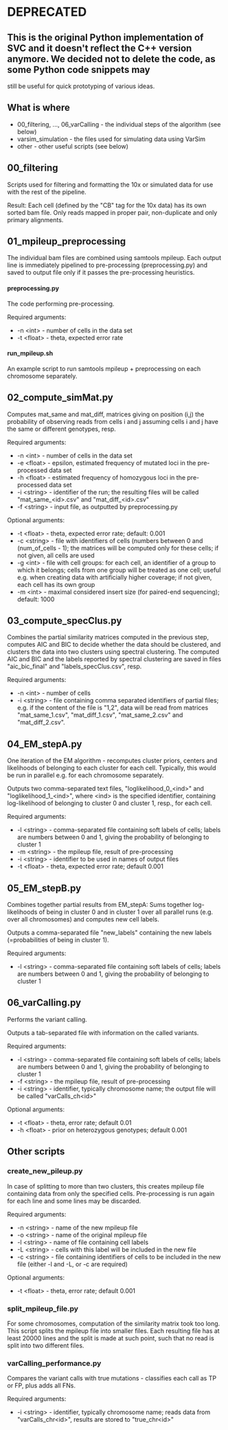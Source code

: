 # DEPRECATED
## This is the original Python implementation of SVC and it doesn't reflect the C++ version anymore. We decided not to delete the code, as some Python code snippets may 
still be useful for quick prototyping of various ideas.

## What is where
* 00_filtering, ..., 06_varCalling - the individual steps of the algorithm (see below)
* varsim_simulation - the files used for simulating data using VarSim
* other - other useful scripts (see below)

## 00_filtering
Scripts used for filtering and formatting the 10x or simulated data for use with the rest of the pipeline.

Result: Each cell (defined by the "CB" tag for the 10x data) has its own sorted bam file. Only reads mapped in proper pair, non-duplicate and only primary alignments.

## 01_mpileup_preprocessing
The individual bam files are combined using samtools mpileup. Each output line is immediately pipelined to pre-processing (preprocessing.py) and saved to output
file only if it passes the pre-processing heuristics.

#### preprocessing.py
The code performing pre-processing.

Required arguments:
* -n \<int\> - number of cells in the data set
* -t \<float\> - theta, expected error rate

#### run_mpileup.sh
An example script to run samtools mpileup + preprocessing on each chromosome separately.

## 02_compute_simMat.py
Computes mat_same and mat_diff, matrices giving on position (i,j) the probability of observing reads from cells i and j assuming cells i and j have the same or
different genotypes, resp.

Required arguments:
* -n \<int\> - number of cells in the data set
* -e \<float\> - epsilon, estimated frequency of mutated loci in the pre-processed data set
* -h \<float\> - estimated frequency of homozygous loci in the pre-processed data set
* -i \<string\> - identifier of the run; the resulting files will be called "mat_same_\<id\>.csv" and "mat_diff_\<id\>.csv"
* -f \<string\> - input file, as outputted by preprocessing.py

Optional arguments:
* -t \<float\> - theta, expected error rate; default: 0.001
* -c \<string\> - file with identifiers of cells (numbers between 0 and (num_of_cells - 1); the matrices will be computed only for these cells; if not given, all cells are used
* -g \<int\> - file with cell groups: for each cell, an identifier of a group to which it belongs; cells from one group will be treated as one cell; useful e.g. when creating data with artificially higher coverage; if not given, each cell has its own group
* -m \<int\> - maximal considered insert size (for paired-end sequencing); default: 1000
  
## 03_compute_specClus.py
Combines the partial similarity matrices computed in the previous step, computes AIC and BIC to decide whether the data should be clustered, and clusters the data 
into two clusters using spectral clustering. The computed AIC and BIC and the labels reported by spectral clustering are saved in files "aic_bic_final" and "labels_specClus.csv", resp.

Required arguments:
* -n \<int\> - number of cells
* -i \<string\> - file containing comma separated identifiers of partial files; e.g. if the content of the file is "1,2", data will be read from matrices "mat_same_1.csv", "mat_diff_1.csv", "mat_same_2.csv" and "mat_diff_2.csv".
  
## 04_EM_stepA.py
One iteration of the EM algorithm - recomputes cluster priors, centers and likelihoods of belonging to each cluster for each cell. Typically, this would be run in parallel e.g. for each chromosome separately. 

Outputs two comma-separated text files, "loglikelihood_0_\<ind\>" and "loglikelihood_1_\<ind\>", where \<ind\> is the specified identifier, containing log-likelihood of belonging to cluster 0 and cluster 1, resp., for each cell.
  
  Required arguments:
  * -l \<string\> - comma-separated file containing soft labels of cells; labels are numbers between 0 and 1, giving the probability of belonging to cluster 1
  * -m \<string\> - the mpileup file, result of pre-processing
  * -i \<string\> - identifier to be used in names of output files
  * -t \<float\> - theta, expected error rate; default 0.001
  
## 05_EM_stepB.py
Combines together partial results from EM_stepA: Sums together log-likelihoods of being in cluster 0 and in cluster 1 over all parallel runs (e.g. over all chromosomes) and computes new cell labels.

Outputs a comma-separated file "new_labels" containing the new labels (=probabilities of being in cluster 1).

Required arguments:
* -l \<string\> - comma-separated file containing soft labels of cells; labels are numbers between 0 and 1, giving the probability of belonging to cluster 1
  
## 06_varCalling.py
Performs the variant calling.

Outputs a tab-separated file with information on the called variants.

Required arguments:
* -l \<string\> - comma-separated file containing soft labels of cells; labels are numbers between 0 and 1, giving the probability of belonging to cluster 1
* -f \<string\> - the mpileup file, result of pre-processing
* -i \<string\> - identifier, typically chromosome name; the output file will be called "varCalls_ch\<id\>"
  
Optional arguments:
* -t \<float\> - theta, error rate; default 0.01
* -h \<float\> - prior on heterozygous genotypes; default 0.001
  
## Other scripts
### create_new_pileup.py
In case of splitting to more than two clusters, this creates mpileup file containing data from only the specified cells. Pre-processing is run again for each line and some lines may be discarded.

Required arguments:
* -n \<string\> - name of the new mpileup file
* -o \<string\> - name of the original mpileup file
* -l \<string\> - name of file containing cell labels
* -L \<string\> - cells with this label will be included in the new file
* -c \<string\> - file containing identifiers of cells to be included in the new file
(either -l and -L, or -c are required)
  
 Optional arguments:
 * -t \<float\> - theta, error rate; default 0.001
  
 ### split_mpileup_file.py
 For some chromosomes, computation of the similarity matrix took too long. This script splits the mpileup file into smaller files. Each resulting file has at least 20000 lines and the split is made at such point, such that no read is split into two different files.
 
 ### varCalling_performance.py
 Compares the variant calls with true mutations - classifies each call as TP or FP, plus adds all FNs.
 
 Required arguments:
 * -i \<string\> - identifier, typically chromosome name; reads data from "varCalls_chr\<id\>", results are stored to "true_chr\<id\>"
